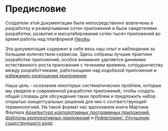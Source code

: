 Предисловие
==========

Создатели этой документации были непосредственно вовлечены в разработку и развертывание
сотен приложений и были свидетелями разработки, развития и масштабирования сотен тысяч
приложений во время работы над платформой [Heroku](http://www.heroku.com/)

Эта документация содержит в себе весь наш опыт и наблюдения за большим количеством сервисов.
Здесь собраны лучшие практики разработки приложений; особое внимание уделяется
динамике естественного роста приложения с течением времени, сотрудничеству между разработчиками,
работающими над кодобазой приложения и [избежанию разрушения приложения](http://blog.heroku.com/archives/2011/6/28/the_new_heroku_4_erosion_resistance_explicit_contracts/).

Наша цель - осознание некоторых систематических проблем, которые мы увидели в современной разработке
приложений, чтобы создать общий словарь для обсуждения таких проблем и предложить набор открытых
концептуальных решений для них с соответствующей терминологией. На такой формат нас вдохновили книги
Мартина Фаулера
*[Архитектура корпоративных программных приложений. Шаблоны корпоративных приложений](http://books.google.com/books/about/Patterns_of_enterprise_application_archi.html?id=FyWZt5DdvFkC)*
и *[Рефакторинг. Улучшение существующего кода](http://books.google.com/books/about/Refactoring.html?id=1MsETFPD3I0C)*.